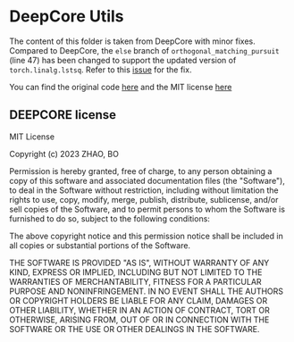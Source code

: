 # DeepCore Utils

The content of this folder is taken from DeepCore with minor fixes.
Compared to DeepCore, the `else` branch of `orthogonal_matching_pursuit` (line 47) has been changed to support the updated version
of `torch.linalg.lstsq`. Refer to this [issue](https://github.com/PatrickZH/DeepCore/issues/10) for the fix.

You can find the original code [here](https://github.com/PatrickZH/DeepCore/tree/main/deepcore/methods/methods_utils) and
the MIT license [here](https://raw.githubusercontent.com/PatrickZH/DeepCore/main/LICENSE.md)

## DEEPCORE license

MIT License

Copyright (c) 2023 ZHAO, BO

Permission is hereby granted, free of charge, to any person obtaining a copy
of this software and associated documentation files (the "Software"), to deal
in the Software without restriction, including without limitation the rights
to use, copy, modify, merge, publish, distribute, sublicense, and/or sell
copies of the Software, and to permit persons to whom the Software is
furnished to do so, subject to the following conditions:

The above copyright notice and this permission notice shall be included in all
copies or substantial portions of the Software.

THE SOFTWARE IS PROVIDED "AS IS", WITHOUT WARRANTY OF ANY KIND, EXPRESS OR
IMPLIED, INCLUDING BUT NOT LIMITED TO THE WARRANTIES OF MERCHANTABILITY,
FITNESS FOR A PARTICULAR PURPOSE AND NONINFRINGEMENT. IN NO EVENT SHALL THE
AUTHORS OR COPYRIGHT HOLDERS BE LIABLE FOR ANY CLAIM, DAMAGES OR OTHER
LIABILITY, WHETHER IN AN ACTION OF CONTRACT, TORT OR OTHERWISE, ARISING FROM,
OUT OF OR IN CONNECTION WITH THE SOFTWARE OR THE USE OR OTHER DEALINGS IN THE
SOFTWARE.
